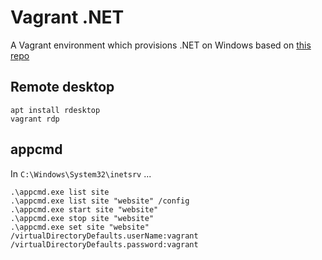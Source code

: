 # Vagrant .NET

A Vagrant environment which provisions .NET on Windows based on [this repo](https://github.com/kwilson/vagrant-octopus)

## Remote desktop

    apt install rdesktop
    vagrant rdp

## appcmd

In `C:\Windows\System32\inetsrv` ...

    .\appcmd.exe list site
    .\appcmd.exe list site "website" /config
    .\appcmd.exe start site "website"
    .\appcmd.exe stop site "website"
    .\appcmd.exe set site "website" /virtualDirectoryDefaults.userName:vagrant /virtualDirectoryDefaults.password:vagrant

